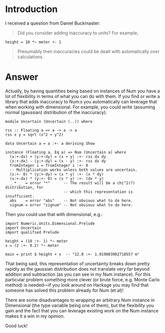 # Introduction #

I received a question from Daniel Buckmaster:

> Did you consider adding inaccuracy to units? For example,
```
height = 10 *~ meter +- 1
```
> Presumably then inaccuracies could be dealt with automatically over calculations.


# Answer #

Actually, by having quantities being based on instances of Num you have a lot of flexibility in terms of what you can do with them. If you find or write a library that adds inaccuracy to Num:s you automatically can leverage that when working with dimensional. For example, you could write (assuming normal (gaussian) distribution of the inaccuracy):

```
module Uncertain (Uncertain (..)) where

rss :: Floating a => a -> a -> a
rss x y = sqrt (x^2 + y^2)

data Uncertain a = a :+- a deriving Show

instance (Floating a, Eq a) => Num (Uncertain a) where
  (x:+-dx) + (y:+-dy) = (x + y) :+- rss dx dy
  (x:+-dx) - (y:+-dy) = (x - y) :+- rss dx dy
  fromInteger i = fromInteger i :+- 0
  -- Multiplication works unless both values are uncertain.
  (x:+- 0) * (y:+-dy) = (x * y) :+- (x * dy)
  (x:+-dx) * (y:+- 0) = (x * y) :+- (dx * y)
  _ * _  = error "*"      -- The result will be a chi^2(?) distribution, for
                          -- which this representation is insufficient.
  abs    = error "abs"    -- Not obvious what to do here.
  signum = error "signum" -- Not obvious what to do here.
```

Then you could use that with dimensional, e.g.:

```
import Numeric.Units.Dimensional.Prelude
import Uncertain
import qualified Prelude

height = (10 :+- 1) *~ meter
x = (2 :+- 0.2) *~ meter

main = print $ height + x  -- "12.0 :+- 1.019803902718557 m"
```

That being said, this representation of uncertainty breaks down pretty rapidly as the gaussian distribution does not translate very far beyond addition and subtraction (as you can see in my Num instance). For this particular problem something more clever (or brute force, e.g. Monte Carlo method) is needed—if you look around on Hackage you may find that someone has solved this problem already for Num (et al)!

There are some disadvantages to wrapping an arbitrary Num instance in Dimensional (the type variable being one of them), but the flexibility you gain and the fact that you can leverage existing work on the Num instance makes it a win in my opinion.

Good luck!